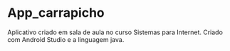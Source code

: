 # App_carrapicho
Aplicativo criado em sala de aula no curso Sistemas para Internet.
Criado com Android Studio e a linguagem java.
